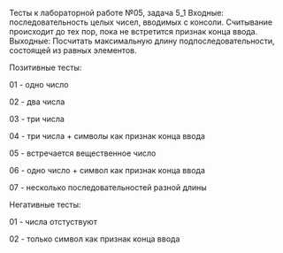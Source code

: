 Тесты к лабораторной работе №05, задача 5_1
Входные: последовательность целых чисел, вводимых с консоли. Считывание происходит до тех пор, пока не встретится признак конца ввода.
Выходные: Посчитать максимальную длину подпоследовательности, состоящей из равных элементов.

Позитивные тесты:

01 - одно число

02 - два числа

03 - три числа

04 - три числа + символы как признак конца ввода

05 - встречается вещественное число

06 - одно число + символ как признак конца ввода

07 - несколько последовательностей разной длины


Негативные тесты:

01 - числа отстуствуют

02 - только символ как признак конца ввода